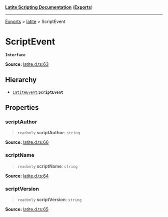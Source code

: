 [**Latite Scripting Documentation**](../../README.md) ([**Exports**](../../exports.md))

---

[Exports](../../exports.md) > [latite](../index.md) > ScriptEvent

# ScriptEvent

**`Interface`**

**Source:** [latite.d.ts:63](https://github.com/LatiteScripting/latitescripting.github.io/blob/d29f363/definitions/latite.d.ts#L63)

## Hierarchy

- [`LatiteEvent`](interface.LatiteEvent.md).**`ScriptEvent`**

## Properties

### scriptAuthor

> `readonly` **scriptAuthor**: `string`

**Source:** [latite.d.ts:66](https://github.com/LatiteScripting/latitescripting.github.io/blob/d29f363/definitions/latite.d.ts#L66)

### scriptName

> `readonly` **scriptName**: `string`

**Source:** [latite.d.ts:64](https://github.com/LatiteScripting/latitescripting.github.io/blob/d29f363/definitions/latite.d.ts#L64)

### scriptVersion

> `readonly` **scriptVersion**: `string`

**Source:** [latite.d.ts:65](https://github.com/LatiteScripting/latitescripting.github.io/blob/d29f363/definitions/latite.d.ts#L65)
